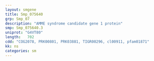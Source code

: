 ```yaml
---
layout: smgene
title: Smp_075640
grp: Smp_07
description: "AMME syndrome candidate gene 1 protein"
smp: Smp_075640.3
uniprot: "G4VT80"
length:   702
cdd: "COG2078, PRK00801, PRK03881, TIGR00296, cl00911, pfam01871"
kk: ns
categories: sm
---
```

